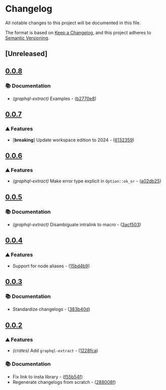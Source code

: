 # Changelog

All notable changes to this project will be documented in this file.

The format is based on [Keep a Changelog](https://keepachangelog.com/en/1.0.0/),
and this project adheres to [Semantic Versioning](https://semver.org/spec/v2.0.0.html).


## [Unreleased]

## [0.0.8](https://github.com/AftermathFinance/aftermath-sdk-rust/compare/graphql-extract-v0.0.7...graphql-extract-v0.0.8)

### 📚 Documentation

- *(graphql-extract)* Examples - ([b2770e8](https://github.com/AftermathFinance/aftermath-sdk-rust/commit/b2770e85e56464572cb55e1d80bf695268582e66))


## [0.0.7](https://github.com/AftermathFinance/aftermath-sdk-rust/compare/graphql-extract-v0.0.6...graphql-extract-v0.0.7)

### ⛰️ Features

- [**breaking**] Update workspace edition to 2024 - ([6132359](https://github.com/AftermathFinance/aftermath-sdk-rust/commit/6132359dfc2b5b6bc1e3bc9857d7a2980d7d3023))


## [0.0.6](https://github.com/AftermathFinance/aftermath-sdk-rust/compare/graphql-extract-v0.0.5...graphql-extract-v0.0.6)

### ⛰️ Features

- *(graphql-extract)* Make error type explicit in `Option::ok_or` - ([a02db25](https://github.com/AftermathFinance/aftermath-sdk-rust/commit/a02db25a7ec1387a2b8e9ed637c9222dde30dfb9))


## [0.0.5](https://github.com/AftermathFinance/aftermath-sdk-rust/compare/graphql-extract-v0.0.4...graphql-extract-v0.0.5)

### 📚 Documentation

- *(graphql-extract)* Disambiguate intralink to macro - ([3acf503](https://github.com/AftermathFinance/aftermath-sdk-rust/commit/3acf503df4270eeff78bab64494f20033f237ec8))


## [0.0.4](https://github.com/AftermathFinance/aftermath-sdk-rust/compare/graphql-extract-v0.0.3...graphql-extract-v0.0.4)

### ⛰️ Features

- Support for node aliases - ([15bd4b9](https://github.com/AftermathFinance/aftermath-sdk-rust/commit/15bd4b94c273ce9e432ea882344225e8aa9b09eb))


## [0.0.3](https://github.com/AftermathFinance/aftermath-sdk-rust/compare/graphql-extract-v0.0.2...graphql-extract-v0.0.3)

### 📚 Documentation

- Standardize changelogs - ([383b40d](https://github.com/AftermathFinance/aftermath-sdk-rust/commit/383b40d75c38f637aafe06438673f71e1c57d432))


## [0.0.2](https://github.com/AftermathFinance/aftermath-sdk-rust/compare/graphql-extract-v0.0.1...graphql-extract-v0.0.2)

### ⛰️ Features

- *(crates)* Add `graphql-extract` - ([1228fca](https://github.com/AftermathFinance/aftermath-sdk-rust/commit/1228fcaea14cff3aa5681c73af8c5ea4c062fa5e))

### 📚 Documentation

- Fix link to insta library - ([f55b54f](https://github.com/AftermathFinance/aftermath-sdk-rust/commit/f55b54f7ba2aa8312b85f27fd8f26b2d382b8ffb))
- Regenerate changelogs from scratch - ([288008f](https://github.com/AftermathFinance/aftermath-sdk-rust/commit/288008f5b60193ea34b765d8ad605cf4f25207e9))

<!-- generated by git-cliff -->
